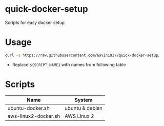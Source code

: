 # quick-docker-setup

Scripts for easy docker setup

# Usage

```sh
curl -s https://raw.githubusercontent.com/Gavin1937/quick-docker-setup/main/${SCRIPT_NAME} | bash -s
```

* Replace `${SCRIPT_NAME}` with names from following table

# Scripts

| Name                 | System          |
|----------------------|-----------------|
| ubuntu-docker.sh     | ubuntu & debian |
| aws-linux2-docker.sh | AWS Linux 2     |
